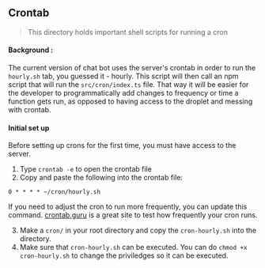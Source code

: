 ## Crontab
> This directory holds important shell scripts for running a cron

#### Background :
The current version of chat bot uses the server's crontab in order to run the `hourly.sh` tab, you guessed it - hourly. This script will then call an npm script that will run the `src/cron/index.ts` file. That way it will be easier for the developer to programmatically add changes to frequency or time a function gets run, as opposed to having access to the droplet and messing with crontab.

#### Initial set up
Before setting up crons for the first time, you must have access to the server. 

1. Type `crontab -e` to open the crontab file
2. Copy and paste the following into the crontab file:
  ```
  0 * * * * ~/cron/hourly.sh
  ```
  If you need to adjust the cron to run more frequently, you can update this command. [crontab.guru](https://crontab.guru/)  is a great site to test how frequently your cron runs.

3. Make a `cron/` in your root directory and copy the `cron-hourly.sh` into the directory.
4. Make sure that `cron-hourly.sh` can be executed. You can do `chmod +x cron-hourly.sh` to change the priviledges so it can be executed.
